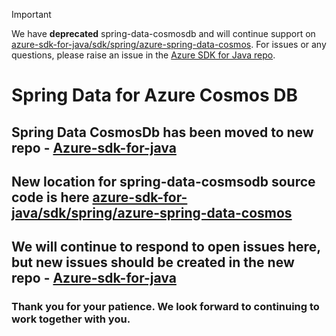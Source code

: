 > [!IMPORTANT]  
> We have **deprecated** spring-data-cosmosdb and will continue support on [azure-sdk-for-java/sdk/spring/azure-spring-data-cosmos](https://github.com/Azure/azure-sdk-for-java/tree/main/sdk/spring/azure-spring-data-cosmos).
> For issues or any questions, please raise an issue in the [Azure SDK for Java repo](https://github.com/Azure/azure-sdk-for-java/).

# Spring Data for Azure Cosmos DB 

## Spring Data CosmosDb has been moved to new repo - [Azure-sdk-for-java](https://github.com/Azure/azure-sdk-for-java)
## New location for spring-data-cosmsodb source code is here [azure-sdk-for-java/sdk/spring/azure-spring-data-cosmos](https://github.com/Azure/azure-sdk-for-java/tree/main/sdk/spring/azure-spring-data-cosmos) 

## We will continue to respond to open issues here, but new issues should be created in the new repo - [Azure-sdk-for-java](https://github.com/Azure/azure-sdk-for-java)

### Thank you for your patience. We look forward to continuing to work together with you.
